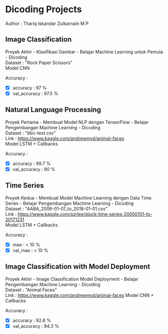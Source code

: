 # Dicoding Projects
Author : Thariq Iskandar Zulkarnain M P

## Image Classification
Proyek Akhir - Klasifikasi Gambar - Belajar Machine Learning untuk Pemula - Dicoding \
Dataset : "Rock Paper Scissors" \
Model CNN

Accuracy :
- [x] accuracy     : 97 %
- [x] val_accuracy : 97.5 %

## Natural Language Processing
Proyek Pertama - Membuat Model NLP dengan TensorFlow - Belajar Pengembangan Machine Learning - Dicoding \
Dataset : "bbc-text.csv" \
Link : https://www.kaggle.com/andrewmvd/animal-faces \
Model LSTM + Callbacks

Accuracy :
- [x] accuracy     : 99.7 %
- [x] val_accuracy : 90 %

## Time Series
Proyek Kedua - Membuat Model Machine Learning dengan Data Time Series - Belajar Pengembangan Machine Learning - Dicoding \
Dataset : "AABA_2006-01-01_to_2018-01-01.csv" \
Link : https://www.kaggle.com/szrlee/stock-time-series-20050101-to-20171231 \
Model LSTM + Callbacks

Accuracy :
- [x] mae     : < 10 %
- [x] val_mae : < 10 %

## Image Classification with Model Deployment
Proyek Akhir - Image Classification Model Deployment - Belajar Pengembangan Machine Learning - Dicoding \
Dataset : "Animal Faces" \
Link : https://www.kaggle.com/andrewmvd/animal-faces
Model CNN + Callbacks

Accuracy :
- [x] accuracy     : 92.6 %
- [x] val_accuracy : 94.3 %
